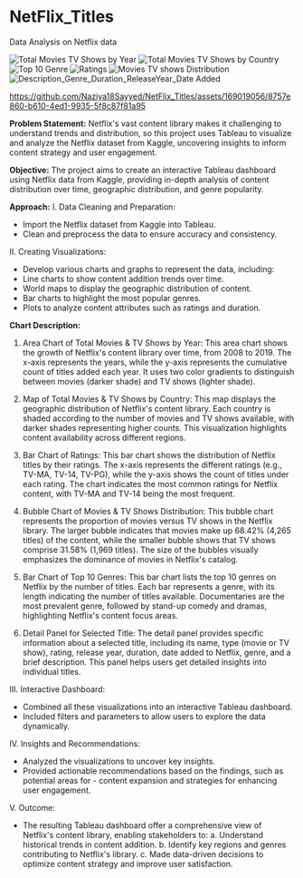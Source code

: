 # NetFlix_Titles
Data Analysis on Netflix data

![Total Movies   TV Shows by Year](https://github.com/Naziya18Sayyed/NetFlix_Titles/assets/169019056/399f5906-5f95-4321-b686-5cbbc82f3f17)
![Total Movies   TV Shows by Country](https://github.com/Naziya18Sayyed/NetFlix_Titles/assets/169019056/48932003-2478-4c85-ba04-67f74cffa3c5)
![Top 10 Genre](https://github.com/Naziya18Sayyed/NetFlix_Titles/assets/169019056/82f2c27d-cfab-47d2-854e-8bdd21e4c82c)
![Ratings](https://github.com/Naziya18Sayyed/NetFlix_Titles/assets/169019056/8917abca-5835-4754-b742-3b5a926b5bc6)
![Movies   TV shows Distribution](https://github.com/Naziya18Sayyed/NetFlix_Titles/assets/169019056/44d4d0ca-43d0-4718-b080-98689987f614)
![Description_Genre_Duration_ReleaseYear_Date Added](https://github.com/Naziya18Sayyed/NetFlix_Titles/assets/169019056/8abae4bd-a21b-4487-bc56-825753a11b46)



https://github.com/Naziya18Sayyed/NetFlix_Titles/assets/169019056/8757e860-b610-4ed1-9935-5f8c87f81a95




**Problem Statement:**
Netflix's vast content library makes it challenging to understand trends and distribution, so this project uses Tableau to visualize and analyze the Netflix dataset from Kaggle, uncovering insights to inform content strategy and user engagement.

**Objective:**
The project aims to create an interactive Tableau dashboard using Netflix data from Kaggle, providing in-depth analysis of content distribution over time, geographic distribution, and genre popularity.

**Approach:**
I. Data Cleaning and Preparation:
- Import the Netflix dataset from Kaggle into Tableau.
- Clean and preprocess the data to ensure accuracy and consistency.

II. Creating Visualizations:

- Develop various charts and graphs to represent the data, including:
- Line charts to show content addition trends over time.
- World maps to display the geographic distribution of content.
- Bar charts to highlight the most popular genres.
- Plots to analyze content attributes such as ratings and duration.

**Chart Description:**
1. Area Chart of Total Movies & TV Shows by Year:
This area chart shows the growth of Netflix's content library over time, from 2008 to 2019. The x-axis represents the years, while the y-axis represents the cumulative count of titles added each year. It uses two color gradients to distinguish between movies (darker shade) and TV shows (lighter shade).

2. Map of Total Movies & TV Shows by Country:
This map displays the geographic distribution of Netflix's content library. Each country is shaded according to the number of movies and TV shows available, with darker shades representing higher counts. This visualization highlights content availability across different regions.

3. Bar Chart of Ratings:
This bar chart shows the distribution of Netflix titles by their ratings. The x-axis represents the different ratings (e.g., TV-MA, TV-14, TV-PG), while the y-axis shows the count of titles under each rating. The chart indicates the most common ratings for Netflix content, with TV-MA and TV-14 being the most frequent.

4. Bubble Chart of Movies & TV Shows Distribution:
This bubble chart represents the proportion of movies versus TV shows in the Netflix library. The larger bubble indicates that movies make up 68.42% (4,265 titles) of the content, while the smaller bubble shows that TV shows comprise 31.58% (1,969 titles). The size of the bubbles visually emphasizes the dominance of movies in Netflix's catalog.

5. Bar Chart of Top 10 Genres:
This bar chart lists the top 10 genres on Netflix by the number of titles. Each bar represents a genre, with its length indicating the number of titles available. Documentaries are the most prevalent genre, followed by stand-up comedy and dramas, highlighting Netflix's content focus areas.

6. Detail Panel for Selected Title:
The detail panel provides specific information about a selected title, including its name, type (movie or TV show), rating, release year, duration, date added to Netflix, genre, and a brief description. This panel helps users get detailed insights into individual titles.

III. Interactive Dashboard:
- Combined all these visualizations into an interactive Tableau dashboard.
- Included filters and parameters to allow users to explore the data dynamically.

IV. Insights and Recommendations:
- Analyzed the visualizations to uncover key insights.
- Provided actionable recommendations based on the findings, such as potential areas for - 
  content expansion and strategies for enhancing user engagement.

V. Outcome:
- The resulting Tableau dashboard offer a comprehensive view of Netflix's content 
  library, enabling stakeholders to:
    a. Understand historical trends in content addition.
    b. Identify key regions and genres contributing to Netflix's library.
    c. Made data-driven decisions to optimize content strategy and improve user satisfaction.
